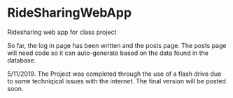 # RideSharingWebApp
Ridesharing web app for class project

So far, the log in page has been written and the posts page. The posts page will need code so it can auto-generate based on the data 
found in the database. 

5/11/2019. The Project was completed through the use of a flash drive due to some techniqical issues with the internet. The final version will be posted soon.
